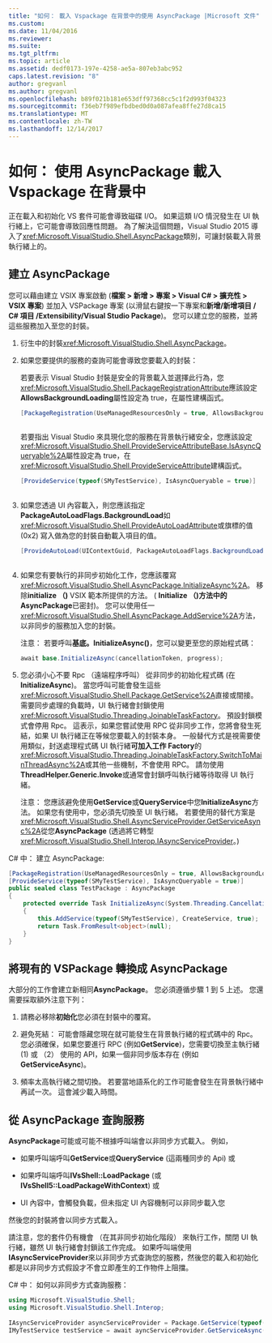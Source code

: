 ```yaml
---
title: "如何： 載入 Vspackage 在背景中的使用 AsyncPackage |Microsoft 文件"
ms.custom: 
ms.date: 11/04/2016
ms.reviewer: 
ms.suite: 
ms.tgt_pltfrm: 
ms.topic: article
ms.assetid: dedf0173-197e-4258-ae5a-807eb3abc952
caps.latest.revision: "8"
author: gregvanl
ms.author: gregvanl
ms.openlocfilehash: b89f021b181e653dff97368cc5c1f2d993f04323
ms.sourcegitcommit: f36eb7f989efbdbed0d0a087afea8ffe27d8ca15
ms.translationtype: MT
ms.contentlocale: zh-TW
ms.lasthandoff: 12/14/2017
---
```

# <a name="how-to-use-asyncpackage-to-load-vspackages-in-the-background"></a>如何： 使用 AsyncPackage 載入 Vspackage 在背景中
正在載入和初始化 VS 套件可能會導致磁碟 I/O。 如果這類 I/O 情況發生在 UI 執行緒上，它可能會導致回應性問題。 為了解決這個問題，Visual Studio 2015 導入了<xref:Microsoft.VisualStudio.Shell.AsyncPackage>類別，可讓封裝載入背景執行緒上的。  
  
## <a name="creating-an-asyncpackage"></a>建立 AsyncPackage  
 您可以藉由建立 VSIX 專案啟動 (**檔案 > 新增 > 專案 > Visual C# > 擴充性 > VSIX 專案**) 並加入 VSPackage 專案 (以滑鼠右鍵按一下專案和**新增/新增項目 / C# 項目 /Extensibility/Visual Studio Package**)。 您可以建立您的服務，並將這些服務加入至您的封裝。  
  
1.  衍生中的封裝<xref:Microsoft.VisualStudio.Shell.AsyncPackage>。  
  
2.  如果您要提供的服務的查詢可能會導致您要載入的封裝：  
  
     若要表示 Visual Studio 封裝是安全的背景載入並選擇此行為，您<xref:Microsoft.VisualStudio.Shell.PackageRegistrationAttribute>應該設定**AllowsBackgroundLoading**屬性設定為 true，在屬性建構函式。  
  
    ```csharp  
    [PackageRegistration(UseManagedResourcesOnly = true, AllowsBackgroundLoading = true)]  
  
    ```  
  
     若要指出 Visual Studio 來具現化您的服務在背景執行緒安全，您應該設定<xref:Microsoft.VisualStudio.Shell.ProvideServiceAttributeBase.IsAsyncQueryable%2A>屬性設定為 true，在<xref:Microsoft.VisualStudio.Shell.ProvideServiceAttribute>建構函式。  
  
    ```csharp  
    [ProvideService(typeof(SMyTestService), IsAsyncQueryable = true)]  
  
    ```  
  
3.  如果您透過 UI 內容載入，則您應該指定**PackageAutoLoadFlags.BackgroundLoad**如<xref:Microsoft.VisualStudio.Shell.ProvideAutoLoadAttribute>或旗標的值 (0x2) 寫入做為您的封裝自動載入項目的值。  
  
    ```csharp  
    [ProvideAutoLoad(UIContextGuid, PackageAutoLoadFlags.BackgroundLoad)]  
  
    ```  
  
4.  如果您有要執行的非同步初始化工作，您應該覆寫<xref:Microsoft.VisualStudio.Shell.AsyncPackage.InitializeAsync%2A>。 移除**initialize （)** VSIX 範本所提供的方法。 ( **Initialize （)**方法中的**AsyncPackage**已密封)。 您可以使用任一<xref:Microsoft.VisualStudio.Shell.AsyncPackage.AddService%2A>方法，以非同步的服務加入您的封裝。  
  
     注意： 若要呼叫**基底。InitializeAsync()**，您可以變更至您的原始程式碼：  
  
    ```csharp  
    await base.InitializeAsync(cancellationToken, progress);  
    ```  
  
5.  您必須小心不要 Rpc （遠端程序呼叫） 從非同步的初始化程式碼 (在**InitializeAsync**)。 當您呼叫可能會發生這些<xref:Microsoft.VisualStudio.Shell.Package.GetService%2A>直接或間接。  需要同步處理的負載時，UI 執行緒會封鎖使用<xref:Microsoft.VisualStudio.Threading.JoinableTaskFactory>。 預設封鎖模式會停用 Rpc。 這表示，如果您嘗試使用 RPC 從非同步工作，您將會發生死結，如果 UI 執行緒正在等候您要載入的封裝本身。 一般替代方式是視需要使用類似，封送處理程式碼 UI 執行緒**可加入工作 Factory**的<xref:Microsoft.VisualStudio.Threading.JoinableTaskFactory.SwitchToMainThreadAsync%2A>或其他一些機制，不會使用 RPC。  請勿使用**ThreadHelper.Generic.Invoke**或通常會封鎖呼叫執行緒等待取得 UI 執行緒。  
  
     注意： 您應該避免使用**GetService**或**QueryService**中您**InitializeAsync**方法。 如果您有使用中，您必須先切換至 UI 執行緒。 若要使用的替代方案是<xref:Microsoft.VisualStudio.Shell.AsyncServiceProvider.GetServiceAsync%2A>從您**AsyncPackage** (透過將它轉型<xref:Microsoft.VisualStudio.Shell.Interop.IAsyncServiceProvider>。)  
  
 C# 中： 建立 AsyncPackage:  
  
```csharp  
[PackageRegistration(UseManagedResourcesOnly = true, AllowsBackgroundLoading = true)]       
[ProvideService(typeof(SMyTestService), IsAsyncQueryable = true)]   
public sealed class TestPackage : AsyncPackage   
{   
    protected override Task InitializeAsync(System.Threading.CancellationToken cancellationToken, IProgress<ServiceProgressData> progress)   
    {               
        this.AddService(typeof(SMyTestService), CreateService, true);   
        return Task.FromResult<object>(null);   
    }   
}  
```  
  
## <a name="convert-an-existing-vspackage-to-asyncpackage"></a>將現有的 VSPackage 轉換成 AsyncPackage  
 大部分的工作會建立新相同**AsyncPackage**。 您必須遵循步驟 1 到 5 上述。 您還需要採取額外注意下列：  
  
1.  請務必移除**初始化**您必須在封裝中的覆寫。  
  
2.  避免死結： 可能會隱藏您現在就可能發生在背景執行緒的程式碼中的 Rpc。 您必須確保，如果您要進行 RPC (例如**GetService**)，您需要切換至主執行緒 (1) 或 （2） 使用的 API，如果一個非同步版本存在 (例如**GetServiceAsync**)。  
  
3.  頻率太高執行緒之間切換。 若要當地語系化的工作可能會發生在背景執行緒中再試一次。 這會減少載入時間。  
  
## <a name="querying-services-from-asyncpackage"></a>從 AsyncPackage 查詢服務  
 **AsyncPackage**可能或可能不根據呼叫端會以非同步方式載入。 例如，  
  
-   如果呼叫端呼叫**GetService**或**QueryService** (這兩種同步的 Api) 或  
  
-   如果呼叫端呼叫**IVsShell::LoadPackage** (或**IVsShell5::LoadPackageWithContext**) 或  
  
-   UI 內容中，會觸發負載，但未指定 UI 內容機制可以非同步載入您  
  
 然後您的封裝將會以同步方式載入。  
  
 請注意，您的套件仍有機會 （在其非同步初始化階段） 來執行工作，關閉 UI 執行緒，雖然 UI 執行緒會封鎖該工作完成。 如果呼叫端使用**IAsyncServiceProvider**來以非同步方式查詢您的服務，然後您的載入和初始化都是以非同步方式假設才不會立即產生的工作物件上阻擋。  
  
 C# 中： 如何以非同步方式查詢服務：  
  
```csharp  
using Microsoft.VisualStudio.Shell;   
using Microsoft.VisualStudio.Shell.Interop;   
  
IAsyncServiceProvider asyncServiceProvider = Package.GetService(typeof(SAsyncServiceProvider)) as IAsyncServiceProvider;   
IMyTestService testService = await ayncServiceProvider.GetServiceAsync(typeof(SMyTestService)) as IMyTestService;  
```
  
